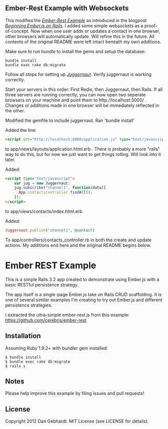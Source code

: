 ## Ember-Rest Example with Websockets

This modifies the [*Ember-Rest Example*](https://github.com/dgeb/ember_rest_example) as introduced in the blogpost [*Beginning Ember.js on Rails*](http://www.cerebris.com/blog/2012/01/24/beginning-ember-js-on-rails-part-1/). I added some simple websockets as a proof-of-concept. Now when one user adds or updates a contact in one browser, other browsers will automatically update.  Will refine this in the future.
All contents of the original README were left intact beneath my own additions.

Make sure to run bundle to install the gems and setup the database:

```
bundle install
bundle exec rake db:migrate
```

Follow all steps for setting up [*Juggernaut*](https://github.com/maccman/juggernaut). Verify juggernaut is working correctly.

Start your servers in this order: First Redis, then Juggernaut, then Rails. If all three servers are running correctly, you can now open two seperate browsers on your machine and point them to http://localhost:3000/ . Changes or additions made in one browser will be immediately reflected in the other.

Modified the gemfile to include juggernaut.
Ran 'bundle install'

Added the line:

```html
<script src="http://localhost:8080/application.js" type="text/javascript" charset="utf-8"></script>
```

to app/views/layouts/application.html.erb . There is probably a more "rails" way to do this, but for now we just want to get things rolling.  Will look into it later.

Added:

```html
<script type="text/javascript">
    var jug = new Juggernaut;
    jug.subscribe("channel1", function(data){
      App.contactsController.findAll();
    });
</script>
```

to app/views/contacts/index.html.erb

Added:

```ruby
Juggernaut.publish("channel1", @contact)
```

To app/controllers/contacts_controller.rb in both the create and update actions.
My additions end here and the original README begins below.


# Ember REST Example

This is a simple Rails 3.2 app created to demonstrate using Ember.js with a basic RESTful persistence strategy.

The app itself is a single-page Ember.js take on Rails CRUD scaffolding. It is one of several similar examples I'm creating
to try out Ember.js and different persistence strategies.

I extracted the ultra-simple ember-rest.js from this example:
https://github.com/cerebris/ember-rest

## Installation

Assuming Ruby 1.9.2+ with bundler gem installed:

    $ bundle install
    $ bundle exec rake db:migrate
    $ rails s

## Notes

Please help improve this example by filing issues and pull requests!

## License

Copyright 2012 Dan Gebhardt. MIT License (see LICENSE for details).
